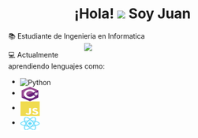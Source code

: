 <h1 align="center">¡Hola! <img src="https://media.giphy.com/media/hvRJCLFzcasrR4ia7z/giphy.gif" width="30px"> Soy Juan</h1>
📚 Estudiante de Ingenieria en Informatica 
<img align="right" src="https://user-images.githubusercontent.com/6164326/114714055-1e627400-9d08-11eb-98c0-cb99275c61d3.png" width="350"/>

💻 Actualmente aprendiendo lenguajes como: 

* <img align="center" alt="Python" height="30" width="40" src="https://cdn.jsdelivr.net/gh/devicons/devicon/icons/python/python-original.svg">
* <img align="center" alt="Csharp" height="30" width="40" src="https://raw.githubusercontent.com/devicons/devicon/master/icons/csharp/csharp-original.svg">
* <img align="center" alt="Js" height="30" width="40" src="https://raw.githubusercontent.com/devicons/devicon/master/icons/javascript/javascript-plain.svg">
* <img align="center" alt="React" height="30" width="40" src="https://raw.githubusercontent.com/devicons/devicon/master/icons/react/react-original.svg">



<!--
**JTejad/JTejad** is a ✨ _special_ ✨ repository because its `README.md` (this file) appears on your GitHub profile.

Here are some ideas to get you started:

- 🔭 I’m currently working on ...
- 🌱 I’m currently learning ...
- 👯 I’m looking to collaborate on ...
- 🤔 I’m looking for help with ...
- 💬 Ask me about ...
- 📫 How to reach me: ...
- 😄 Pronouns: ...
- ⚡ Fun fact: ...
-->
